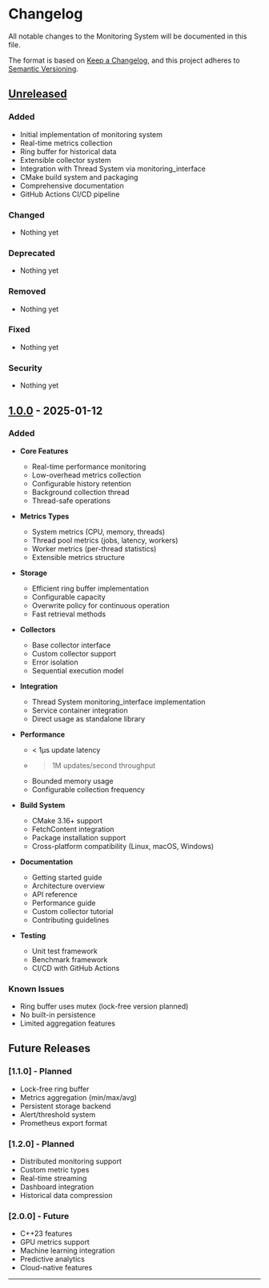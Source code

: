 # Changelog

All notable changes to the Monitoring System will be documented in this file.

The format is based on [Keep a Changelog](https://keepachangelog.com/en/1.0.0/),
and this project adheres to [Semantic Versioning](https://semver.org/spec/v2.0.0.html).

## [Unreleased]

### Added
- Initial implementation of monitoring system
- Real-time metrics collection
- Ring buffer for historical data
- Extensible collector system
- Integration with Thread System via monitoring_interface
- CMake build system and packaging
- Comprehensive documentation
- GitHub Actions CI/CD pipeline

### Changed
- Nothing yet

### Deprecated
- Nothing yet

### Removed
- Nothing yet

### Fixed
- Nothing yet

### Security
- Nothing yet

## [1.0.0] - 2025-01-12

### Added
- **Core Features**
  - Real-time performance monitoring
  - Low-overhead metrics collection
  - Configurable history retention
  - Background collection thread
  - Thread-safe operations

- **Metrics Types**
  - System metrics (CPU, memory, threads)
  - Thread pool metrics (jobs, latency, workers)
  - Worker metrics (per-thread statistics)
  - Extensible metrics structure

- **Storage**
  - Efficient ring buffer implementation
  - Configurable capacity
  - Overwrite policy for continuous operation
  - Fast retrieval methods

- **Collectors**
  - Base collector interface
  - Custom collector support
  - Error isolation
  - Sequential execution model

- **Integration**
  - Thread System monitoring_interface implementation
  - Service container integration
  - Direct usage as standalone library

- **Performance**
  - < 1μs update latency
  - > 1M updates/second throughput
  - Bounded memory usage
  - Configurable collection frequency

- **Build System**
  - CMake 3.16+ support
  - FetchContent integration
  - Package installation support
  - Cross-platform compatibility (Linux, macOS, Windows)

- **Documentation**
  - Getting started guide
  - Architecture overview
  - API reference
  - Performance guide
  - Custom collector tutorial
  - Contributing guidelines

- **Testing**
  - Unit test framework
  - Benchmark framework
  - CI/CD with GitHub Actions

### Known Issues
- Ring buffer uses mutex (lock-free version planned)
- No built-in persistence
- Limited aggregation features

## Future Releases

### [1.1.0] - Planned
- Lock-free ring buffer
- Metrics aggregation (min/max/avg)
- Persistent storage backend
- Alert/threshold system
- Prometheus export format

### [1.2.0] - Planned
- Distributed monitoring support
- Custom metric types
- Real-time streaming
- Dashboard integration
- Historical data compression

### [2.0.0] - Future
- C++23 features
- GPU metrics support
- Machine learning integration
- Predictive analytics
- Cloud-native features

---

[Unreleased]: https://github.com/kcenon/monitoring_system/compare/v1.0.0...HEAD
[1.0.0]: https://github.com/kcenon/monitoring_system/releases/tag/v1.0.0